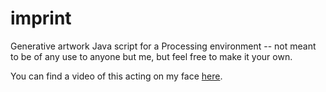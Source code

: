 # imprint

Generative artwork Java script for a Processing environment -- not meant to be of any use to anyone but me, but feel free to make it your own.

You can find a video of this acting on my face [here](https://www.youtube.com/watch?v=IEJ3UXVEyko&ab_channel=MaxFierro).
